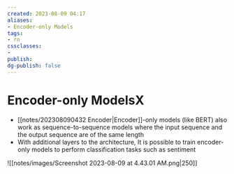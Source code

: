 ```yaml
---
created: 2023-08-09 04:17
aliases: 
- Encoder-only Models
tags:
- rn
cssclasses:
- 
publish:
dg-publish: false
---
```


<!-- 
tags: 
-->

<!--internal
parent:: [[202308090324 Generating Text with Transformers]]
child:: [[]]
related:: [[]]
-->

<!--external
- [ ] []()
-->

# Encoder-only ModelsX

- [[notes/202308090432 Encoder|Encoder]]-only models (like BERT) also work as sequence-to-sequence models where the input sequence and the output sequence are of the same length
- With additional layers to the architecture, It is possible to train encoder-only models to perform classification tasks such as sentiment 

![[notes/images/Screenshot 2023-08-09 at 4.43.01 AM.png|250]]